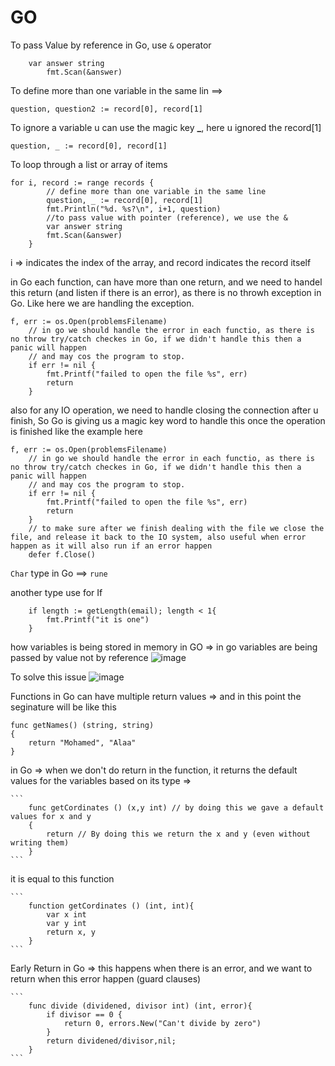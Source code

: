 # GO

To pass Value by reference in Go, use ```&``` operator 
``` 
    var answer string
		fmt.Scan(&answer)
```

To define more than one variable in the same lin ==> 

```
question, question2 := record[0], record[1] 
```

To ignore a variable u can use the magic key **_**, here u ignored the record[1]

```
question, _ := record[0], record[1] 
```

To loop through a list or array of items

```
for i, record := range records {
		// define more than one variable in the same line
		question, _ := record[0], record[1]
		fmt.Println("%d. %s?\n", i+1, question)
		//to pass value with pointer (reference), we use the &
		var answer string
		fmt.Scan(&answer)
	}

```

i => indicates the index of the array, and record indicates the record itself

in Go each function, can have more than one return, and we need to handel this return (and listen if there is an error), as there is no throwh exception in Go.
Like here we are handling the exception.
```	
f, err := os.Open(problemsFilename)
	// in go we should handle the error in each functio, as there is no throw try/catch checkes in Go, if we didn't handle this then a panic will happen
	// and may cos the program to stop.
	if err != nil {
		fmt.Printf("failed to open the file %s", err)
		return
	}
```

also for any IO operation, we need to handle closing the connection after u finish, So Go is giving us a magic key word to handle this once the operation is finished 
like the example here 
```
f, err := os.Open(problemsFilename)
	// in go we should handle the error in each functio, as there is no throw try/catch checkes in Go, if we didn't handle this then a panic will happen
	// and may cos the program to stop.
	if err != nil {
		fmt.Printf("failed to open the file %s", err)
		return
	}
	// to make sure after we finish dealing with the file we close the file, and release it back to the IO system, also useful when error happen as it will also run if an error happen
	defer f.Close()

```

```Char``` type in Go ==> ```rune```


another type use for If 

```
	if length := getLength(email); length < 1{
		fmt.Printf("it is one")
	}

```

how variables is being stored in memory in GO => in go variables are being passed by value not by reference
![image](https://github.com/mohamedalaa1197/GOLang/assets/62913078/b776b53a-ab61-45df-aa77-1f9e29659b77)

To solve this issue 
![image](https://github.com/mohamedalaa1197/GOLang/assets/62913078/5af41c40-e21d-4e58-b614-00bb9914bd09)

Functions in Go can have multiple return values => and in this point the seginature will be like this 

```
func getNames() (string, string)
{
	return "Mohamed", "Alaa"
}
```

in Go => when we don't do return in the function, it returns the default values for the variables based on its type => 

	```
		func getCordinates () (x,y int) // by doing this we gave a default values for x and y 
		{
			return // By doing this we return the x and y (even without writing them)
		}
	```	
it is equal to this function 

	```
		function getCordinates () (int, int){
			var x int
			var y int 
			return x, y
		}
	```


Early Return in Go => this happens when there is an error, and we want to return when this error happen (guard clauses)

	```
		func divide (dividened, divisor int) (int, error){
			if divisor == 0 {
				return 0, errors.New("Can't divide by zero")
			}
			return dividened/divisor,nil;
		}
	```

